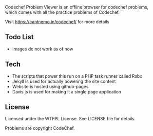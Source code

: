 Codechef Problem Viewer is an offline browser for codechef problems, which comes with all the practice problems of Codechef.

Visit <https://captnemo.in/codechef/> for more details

## Todo List

- Images do not work as of now

## Tech

- The scripts that power this run on a PHP task runner called Robo
- Jekyll is used for actually powering the site content
- Website is hosted using github-pages
- Davis.js is used for making it a single page application

## License

Licensed under the WTFPL License. See LICENSE file for details.

Problems are copyright CodeChef.
